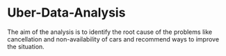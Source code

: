 # Uber-Data-Analysis
The aim of the analysis is to identify the root cause of the problems like cancellation and non-availability of cars and recommend ways to improve the situation.
